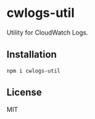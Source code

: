 # cwlogs-util

Utility for CloudWatch Logs.

## Installation

```
npm i cwlogs-util
```

## License

MIT

